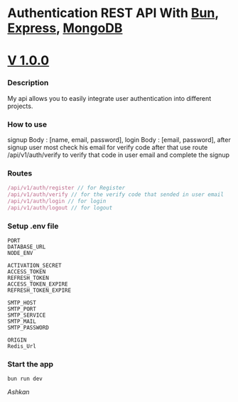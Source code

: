 # Authentication REST API With [Bun](https://bun.sh/), [Express](https://expressjs.com/), [MongoDB](https://www.mongodb.com/)

# [V 1.0.0](https://jwtauthentication.liara.run/)

### Description 
My api allows you to easily integrate user authentication into different projects.

### How to use 
signup Body : [name, email, password], login Body : [email, password], after signup user most check his email for verify code after that use route /api/v1/auth/verify to verify that code in user email and complete the signup
### Routes
```typescript
/api/v1/auth/register // for Register
/api/v1/auth/verify // for the verify code that sended in user email
/api/v1/auth/login // for login
/api/v1/auth/logout // for logout
```
### Setup .env file
``` shell
PORT
DATABASE_URL
NODE_ENV

ACTIVATION_SECRET
ACCESS_TOKEN
REFRESH_TOKEN
ACCESS_TOKEN_EXPIRE
REFRESH_TOKEN_EXPIRE

SMTP_HOST
SMTP_PORT
SMTP_SERVICE
SMTP_MAIL
SMTP_PASSWORD

ORIGIN
Redis_Url
```

### Start the app
```shell
bun run dev
```

<i>Ashkan<i>
